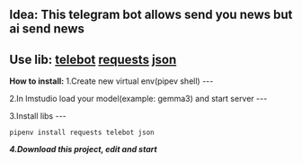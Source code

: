 **Idea:** **This telegram bot allows send you news but ai send news**
---

**Use lib:**
    [telebot](https://pytba.readthedocs.io/en/latest/index.html)
    [requests](https://requests.readthedocs.io/en/latest/index.html)
    [json](https://docs.python.org/3/library/json.html)
---

**How to install:**
    1.Create new virtual env(pipev shell)
    ---
    
2.In lmstudio load your model(example: gemma3) and start server
    ---
    
3.Install libs
    ---
    
    pipenv install requests telebot json
***4.Download this project, edit and start***


